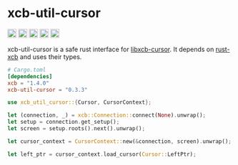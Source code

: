 # xcb-util-cursor

[<img alt="github" src="https://img.shields.io/badge/github-juliuskreutz/xcb--util--cursor--rs-8da0cb?style=for-the-badge&logo=github" height="20">](https://github.com/juliuskreutz/xcb-util-cursor-rs)
[<img alt="crates.io" src="https://img.shields.io/crates/v/xcb-util-cursor.svg?style=for-the-badge&color=fc8d62&logo=rust" height="20">](https://crates.io/crates/xcb-util-cursor)
[<img alt="docs.rs" src="https://img.shields.io/badge/docs.rs-xcb--util--cursor-66c2a5?style=for-the-badge&logo=docs.rs" height="20">](https://docs.rs/xcb-util-cursor)
[<img alt="build status" src="https://img.shields.io/github/actions/workflow/status/juliuskreutz/xcb-util-cursor-rs/ci.yml?branch=master&style=for-the-badge" height="20">](https://github.com/juliuskreutz/xcb-util-cursor-rs/actions?query=branch%3Amaster)
[<img alt="crates.io" src="https://img.shields.io/crates/l/xcb-util-cursor.svg?style=for-the-badge&logo=rust" height="20">](https://github.com/juliuskreutz/xcb-util-cursor-rs)

xcb-util-cursor is a safe rust interface for [libxcb-cursor](https://gitlab.freedesktop.org/xorg/lib/libxcb-cursor). It depends on [rust-xcb](https://crates.io/crates/xcb) and uses their types.

```toml
# Cargo.toml
[dependencies]
xcb = "1.4.0"
xcb-util-cursor = "0.3.3"
```

```rust
use xcb_util_cursor::{Cursor, CursorContext};

let (connection, _) = xcb::Connection::connect(None).unwrap();
let setup = connection.get_setup();
let screen = setup.roots().next().unwrap();

let cursor_context = CursorContext::new(&connection, screen).unwrap();

let left_ptr = cursor_context.load_cursor(Cursor::LeftPtr);
```
